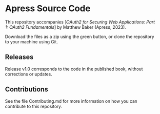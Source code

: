 # Apress Source Code

This repository accompanies [*OAuth2 for Securing Web Applications: Part 1: OAuth2 Fundamentals*] by Matthew Baker (Apress, 2023).


Download the files as a zip using the green button, or clone the repository to your machine using Git.

## Releases

Release v1.0 corresponds to the code in the published book, without corrections or updates.

## Contributions

See the file Contributing.md for more information on how you can contribute to this repository.